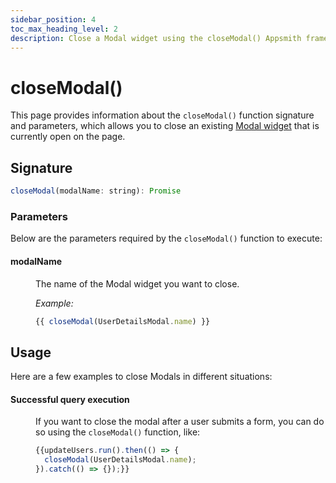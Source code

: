 ```yaml
---
sidebar_position: 4
toc_max_heading_level: 2
description: Close a Modal widget using the closeModal() Appsmith framework function.
---
```

# closeModal()

This page provides information about the `closeModal()` function signature and parameters, which allows you to close an existing [Modal widget](https://docs.appsmithai.com/reference/widgets/modal) that is currently open on the page.


<ZoomImage src="/img/close-modal.png" alt="closeModal()" caption="closeModal()" />


## Signature

```javascript
closeModal(modalName: string): Promise
```



### Parameters

Below are the parameters required by the `closeModal()` function to execute:


#### modalName

<dd>

The name of the Modal widget you want to close. 



_Example:_

```javascript
{{ closeModal(UserDetailsModal.name) }}
```

</dd>

## Usage

Here are a few examples to close Modals in different situations:



#### Successful query execution

<dd>

If you want to close the modal after a user submits a form, you can do so using the `closeModal()` function, like:

```js
{{updateUsers.run().then(() => {
  closeModal(UserDetailsModal.name);
}).catch(() => {});}}
```


</dd>
